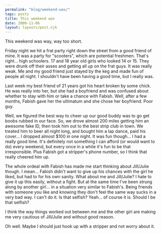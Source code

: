 ```yaml
---
permalink: "blog/weekend-was/"
tags: posts
title: This weekend was
date: 2000-11-06
layout: layouts/post.njk
---
```


This weekend was way, way too short.

Friday night we hit a frat party right down the street from a good friend of mine. It was a party for "scooters", which are potential freshmen. That's right... high schoolers. 17 and 18 year old girls who looked 14 or 15. They were drunk off their asses and getting all up on the frat guys. It was really weak. Me and my good friend just stayed by the keg and made fun of people all night. I shouldn't have been having a good time, but I really was. 

Last week my best friend of 21 years got his heart broken by some chick. He was really into her, but she had a boyfriend and was confused about whether to stay with him or take a chance with Fabish. Well, after a few months, Fabish gave her the ultimatum and she chose her boyfriend. Poor guy.

Well, we figured the best way to cheer up our good buddy was to go get boobs rubbed in our face. So, we drove almost 200 miles getting him an awesome fake ID, then took him out to the best strip club in town. We treated him to beer all night long, and bought him a lap dance, paid his cover... I dropped almost $100 in one night. It was fun though... I had a really good time. It's definitely not something I can afford (or would want to do) every weekend, but every once in a while it's fun to be that irresponsible. Plus Fabish got a stripper's phone number, so I think that really cheered him up.

The whole ordeal with Fabish has made me start thinking about Jill/Julie though. I mean... Fabish didn't want to give up his chances with the girl he liked, but had to for his own sanity. What about me and Jill/Julie? I hate to give it up this easily, without a fight. But at the same time I've been strung along by another girl... in a situation very similar to Fabish's. Being friends with someone you like and knowing they don't feel the same way sucks in a very bad way. I can't do it. Is that selfish? Yeah... of course it is. Should I be that selfish? 

I think the way things worked out between me and the other girl are making me very cautious of Jill/Julie and without good reason. 

Oh well. Maybe I should just hook up with a stripper and not worry about it.